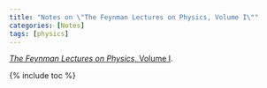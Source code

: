 ```yaml
---
title: "Notes on \"The Feynman Lectures on Physics, Volume I\""
categories: [Notes]
tags: [physics]
---
```


[*The Feynman Lectures on Physics*, Volume I](http://www.feynmanlectures.caltech.edu/I_toc.html).

{% include toc %}